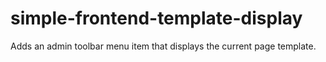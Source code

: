 simple-frontend-template-display
================================

Adds an admin toolbar menu item that displays the current page template.
